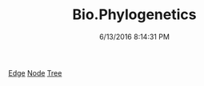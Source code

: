﻿---
title: Bio.Phylogenetics
date: 6/13/2016 8:14:31 PM
---

[Edge](T-Bio.Phylogenetics.Edge.html)
[Node](T-Bio.Phylogenetics.Node.html)
[Tree](T-Bio.Phylogenetics.Tree.html)
